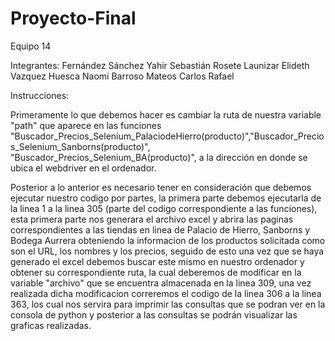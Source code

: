 # Proyecto-Final
Equipo 14

Integrantes: Fernández Sánchez Yahir Sebastián Rosete Launizar Elideth Vazquez Huesca Naomi Barroso Mateos Carlos Rafael

Instrucciones:

Primeramente lo que debemos hacer es cambiar la ruta de nuestra variable "path" que aparece en las funciones "Buscador_Precios_Selenium_PalaciodeHierro(producto)","Buscador_Precios_Selenium_Sanborns(producto)", "Buscador_Precios_Selenium_BA(producto)", a la dirección en donde se ubica el webdriver en el ordenador.

Posterior a lo anterior es necesario tener en consideración que debemos ejecutar nuestro codigo por partes, la primera parte debemos ejecutarla de la linea 1 a la linea 305 (parte del codigo correspondiente a las funciones), esta primera parte nos generara el archivo excel y abrira las paginas correspondientes a las tiendas en linea de Palacio de Hierro, Sanborns y Bodega Aurrera obteniendo la informacion de los productos solicitada como son el URL, los nombres y los precios, seguido de esto una vez que se haya generado el excel debemos buscar este mismo en nuestro ordenador y obtener su correspondiente ruta, la cual deberemos de modificar en la variable "archivo" que se encuentra almacenada en la linea 309, una vez realizada dicha modificacion correremos el codigo de la linea 306 a la linea 363, los cual nos servira para imprimir las consultas que se podran ver en la consola de python y posterior a las consultas se podrán visualizar las graficas realizadas.
